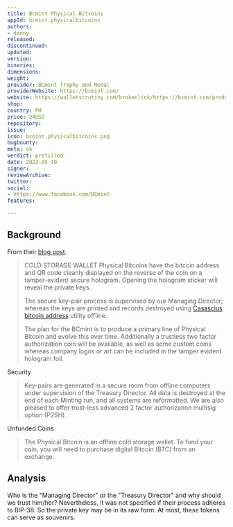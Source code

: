 ```yaml
---
title: Bcmint Physical Bitcoins
appId: bcmint.physicalbitcoins
authors:
- danny
released: 
discontinued: 
updated: 
version: 
binaries: 
dimensions: 
weight: 
provider: BCmint Trophy and Medal
providerWebsite: https://bcmint.com/
website: https://walletscrutiny.com/brokenlink/https://bcmint.com/products/2020-a
shop: 
country: PH
price: 24USD
repository: 
issue: 
icon: bcmint.physicalbitcoins.png
bugbounty: 
meta: ok
verdict: prefilled
date: 2022-05-19
signer: 
reviewArchive: 
twitter: 
social:
- https://www.facebook.com/BCmint
features: 

---
```


## Background

From their [blog post](https://bcmint.com/blogs/news/introducing-the-bcmint).

> COLD STORAGE WALLET Physical Bitcoins have the bitcoin address and QR code cleanly displayed on the reverse of the coin on a tamper-evident secure hologram.  Opening the hologram sticker will reveal the private keys.
>
> The secure key-pair process is supervised by our Managing Director; whereas the keys are printed and records destroyed using [Casascius bitcoin address](https://github.com/casascius/Bitcoin-Address-Utility/find/master) utility offline.
>
> The plan for the BCmint is to produce a primary line of Physical Bitcoin and evolve this over time. Additionally a trustless two factor authorization coin will be available, as well as some custom coins whereas company logos or art can be included in the tamper evident hologram foil.

Security 

> Key-pairs are generated in a secure room from offline computers under supervision of the Treasury Director. All data is destroyed at the end of each Minting run, and all systems are reformatted. We are also pleased to offer trust-less advanced 2 factor authorization multisig option (P2SH).

Unfunded Coins 

> The Physical Bitcoin is an offline cold storage wallet. To fund your coin, you will need to purchase digital Bitcoin (BTC) from an exchange. 

## Analysis 

Who is the "Managing Director" or the "Treasury Director" and why should we trust him/her? Nevertheless, it was not specified if their process adheres to BIP-38. So the private key may be in its raw form. At most, these tokens can serve as souvenirs.  